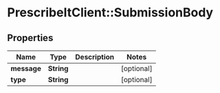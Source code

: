 # PrescribeItClient::SubmissionBody

## Properties
Name | Type | Description | Notes
------------ | ------------- | ------------- | -------------
**message** | **String** |  | [optional] 
**type** | **String** |  | [optional] 

